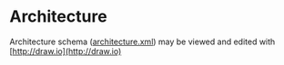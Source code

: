 # Architecture

Architecture schema ([architecture.xml](architecture.xml)) may be viewed and edited with [http://draw.io](http://draw.io)